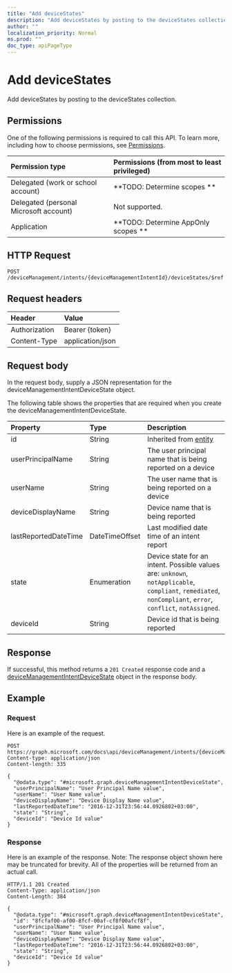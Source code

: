 ```yaml
---
title: "Add deviceStates"
description: "Add deviceStates by posting to the deviceStates collection."
author: ""
localization_priority: Normal
ms.prod: ""
doc_type: apiPageType
---
```


# Add deviceStates

Add deviceStates by posting to the deviceStates collection.

## Permissions
One of the following permissions is required to call this API. To learn more, including how to choose permissions, see [Permissions](/concepts/permissions-reference.md).

|Permission type|Permissions (from most to least privileged)|
|:---|:---|
|Delegated (work or school account)|**TODO: Determine scopes **|
|Delegated (personal Microsoft account)|Not supported.|
|Application|**TODO: Determine AppOnly scopes **|

## HTTP Request
<!-- {
  "blockType": "ignored"
}
-->
``` http
POST /deviceManagement/intents/{deviceManagementIntentId}/deviceStates/$ref
```

## Request headers
|Header|Value|
|:---|:---|
|Authorization|Bearer {token}|
|Content-Type|application/json|

## Request body
In the request body, supply a JSON representation for the deviceManagementIntentDeviceState object.

The following table shows the properties that are required when you create the deviceManagementIntentDeviceState.

|Property|Type|Description|
|:---|:---|:---|
|id|String| Inherited from [entity](../resources/entity.md)|
|userPrincipalName|String|The user principal name that is being reported on a device|
|userName|String|The user name that is being reported on a device|
|deviceDisplayName|String|Device name that is being reported|
|lastReportedDateTime|DateTimeOffset|Last modified date time of an intent report|
|state|Enumeration|Device state for an intent. Possible values are: `unknown`, `notApplicable`, `compliant`, `remediated`, `nonCompliant`, `error`, `conflict`, `notAssigned`.|
|deviceId|String|Device id that is being reported|



## Response
If successful, this method returns a `201 Created` response code and a [deviceManagementIntentDeviceState](../resources/devicemanagementintentdevicestate.md) object in the response body.

## Example

### Request
Here is an example of the request.
<!-- {
  "blockType": "request",
  "name": "create_devicemanagementintentdevicestate_from_"
}
-->
``` http
POST https://graph.microsoft.com/docs\api/deviceManagement/intents/{deviceManagementIntentId}/deviceStates
Content-type: application/json
Content-length: 335

{
  "@odata.type": "#microsoft.graph.deviceManagementIntentDeviceState",
  "userPrincipalName": "User Principal Name value",
  "userName": "User Name value",
  "deviceDisplayName": "Device Display Name value",
  "lastReportedDateTime": "2016-12-31T23:56:44.0926802+03:00",
  "state": "String",
  "deviceId": "Device Id value"
}
```

### Response
Here is an example of the response. Note: The response object shown here may be truncated for brevity. All of the properties will be returned from an actual call.
<!-- {
  "blockType": "response",
  "truncated": true,
  "@odata.type": "microsoft.graph.devicemanagementintentdevicestate"
}
-->
``` http
HTTP/1.1 201 Created
Content-Type: application/json
Content-Length: 384

{
  "@odata.type": "#microsoft.graph.deviceManagementIntentDeviceState",
  "id": "8fcfaf00-af00-8fcf-00af-cf8f00afcf8f",
  "userPrincipalName": "User Principal Name value",
  "userName": "User Name value",
  "deviceDisplayName": "Device Display Name value",
  "lastReportedDateTime": "2016-12-31T23:56:44.0926802+03:00",
  "state": "String",
  "deviceId": "Device Id value"
}
```


